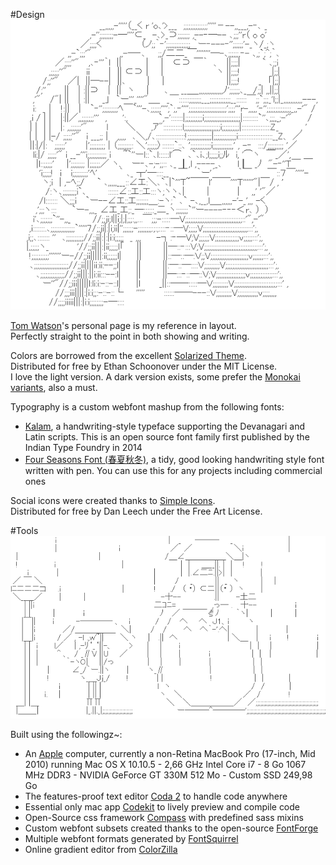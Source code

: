 
#Design ![](https://github.com/getphuture/getphuture.github.io/raw/master/images/totoro-1.png)

[Tom Watson](http://www.tmwtsn.com)'s personal page is my reference in layout.  
Perfectly straight to the point in both showing and writing.

Colors are borrowed from the excellent [Solarized Theme](http://ethanschoonover.com/solarized).  
Distributed for free by Ethan Schoonover under the MIT License.  
I love the light version. A dark version exists, some prefer the [Monokai variants](http://colorsublime.com/?q=monokai), also a must.

Typography is a custom webfont mashup from the following fonts:

* [Kalam](https://github.com/itfoundry/kalam), a handwriting-style typeface supporting the Devanagari and Latin scripts. This is an open source font family first published by the Indian Type Foundry in 2014
* [Four Seasons Font (春夏秋冬)](http://www.freejapanesefont.com/four-seasons-font-download/),  a tidy, good looking handwriting style font written with pen. You can use this for any projects including commercial ones

Social icons were created thanks to [Simple Icons](http://simpleicons.org/).  
Distributed for free by Dan Leech under the Free Art License.

#Tools ![](https://github.com/getphuture/getphuture.github.io/raw/master/images/totoro-2.png)

Built using the followingz~:

* An [Apple](http://www.apple.com/) computer, currently a non-Retina MacBook Pro (17-inch, Mid 2010) running Mac OS X 10.10.5 - 2,66 GHz Intel Core i7 - 8 Go 1067 MHz DDR3 - NVIDIA GeForce GT 330M 512 Mo - Custom SSD 249,98 Go
* The features-proof text editor [Coda 2](https://panic.com/coda/) to handle code anywhere
* Essential only mac app [Codekit](https://incident57.com/codekit/) to lively preview and compile code
* Open-Source css framework [Compass](http://compass-style.org/) with predefined sass mixins
* Custom webfont subsets created thanks to the open-source [FontForge](http://fontforge.github.io/)
* Multiple webfont formats generated by [FontSquirrel](http://www.fontsquirrel.com/tools/webfont-generator)
* Online gradient editor from [ColorZilla](http://www.colorzilla.com/gradient-editor/)